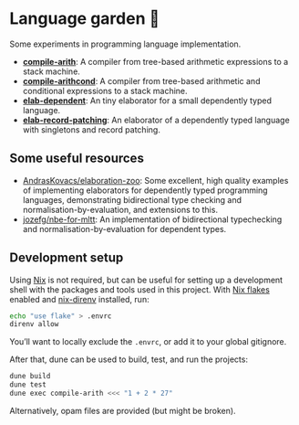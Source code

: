 # Language garden 🌱

Some experiments in programming language implementation.

- [**compile-arith**](./compile-arith/): A compiler from tree-based arithmetic expressions to a stack machine.
- [**compile-arithcond**](./compile-arithcond/): A compiler from tree-based arithmetic and conditional expressions to a stack machine.
- [**elab-dependent**](./elab-dependent/): An tiny elaborator for a small dependently typed language.
- [**elab-record-patching**](./elab-record-patching/): An elaborator of a dependently typed language with singletons and record patching.

## Some useful resources

- [AndrasKovacs/elaboration-zoo](https://github.com/AndrasKovacs/elaboration-zoo/): Some excellent,
  high quality examples of implementing elaborators for dependently typed programming languages,
  demonstrating bidirectional type checking and normalisation-by-evaluation, and extensions to this.
- [jozefg/nbe-for-mltt](https://github.com/jozefg/nbe-for-mltt): An implementation of bidirectional
  typechecking and normalisation-by-evaluation for dependent types.

## Development setup

Using [Nix] is not required, but can be useful for setting up a development
shell with the packages and tools used in this project. With [Nix flakes]
enabled and [nix-direnv] installed, run:

```sh
echo "use flake" > .envrc
direnv allow
```

You’ll want to locally exclude the `.envrc`, or add it to your global gitignore.

After that, dune can be used to build, test, and run the projects:

```sh
dune build
dune test
dune exec compile-arith <<< "1 + 2 * 27"
```

Alternatively, opam files are provided (but might be broken).

[Nix]: https://nixos.org
[Nix flakes]: https://nixos.wiki/wiki/Flakes
[nix-direnv]: https://github.com/nix-community/nix-direnv
